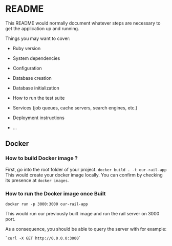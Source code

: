 # README

This README would normally document whatever steps are necessary to get the
application up and running.

Things you may want to cover:

* Ruby version

* System dependencies

* Configuration

* Database creation

* Database initialization

* How to run the test suite

* Services (job queues, cache servers, search engines, etc.)

* Deployment instructions

* ...

## Docker

### How to build Docker image ?
First, go into the root folder of your project.
`docker build . -t our-rail-app`
This would create your docker image locally. You can confirm by checking 
its presence at `docker images`.

### How to run the Docker image once Built
`docker run -p 3000:3000 our-rail-app`

This would run our previously built image and run the rail 
server on 3000 port. 

As a consequence, you should be able to query the server with 
for example: 

    `curl -X GET http://0.0.0.0:3000`
